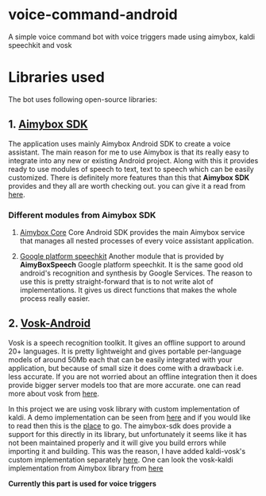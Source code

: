 # voice-command-android
A simple voice command bot with voice triggers made using aimybox, kaldi speechkit and vosk

# Libraries used
The bot uses following open-source libraries: 
## 1. [Aimybox SDK](https://github.com/just-ai/aimybox-android-sdk/)
The application uses mainly Aimybox Android SDK to create a voice assistant. The main reason for me to use Aimybox is that its really easy to integrate into any new or existing Android project. Along with this it provides ready to use modules of speech to text, text to speech which can be easily customized. There is definitely more features than this that <b>Aimybox SDK</b> provides and they all are worth checking out. you can give it a read from [here](https://help.aimybox.com/en/article/android-sdk-overview-1ih4xn7/).

### Different modules from Aimybox SDK
1. [Aimybox Core](https://help.aimybox.com/en/article/core-android-sdk-2gs13n/)
Core Android SDK provides the main Aimybox service that manages all nested processes of every voice assistant application.

2. [Google platform speechkit](https://github.com/just-ai/aimybox-android-sdk/tree/master/google-platform-speechkit)
Another module that is provided by <b>AimyBoxSpeech</b> Google platform speechkit. It is the same good old android's recognition and synthesis by Google Services. The reason to use this is pretty straight-forward that is to not write alot of implementations. It gives us direct functions that makes the whole process really easier.

## 2. [Vosk-Android](https://github.com/alphacep/vosk)
Vosk is a speech recognition toolkit. It gives an offline support to around 20+ languages. It is pretty lightweight and gives portable per-language models of around 50Mb each that can be easily integrated with your application, but because of small size it does come with a drawback i.e. less accurate. If you are not worried about an offline integration then it does provide bigger server models too that are more accurate. one can read more about vosk from [here](https://alphacephei.com/vosk/).

In this project we are using vosk library with custom implementation of kaldi. A demo implementation can be seen from [here](https://github.com/alphacep/vosk-android-demo) and if you would like to read then this is the [place](https://alphacephei.com/vosk/android) to go.
The aimybox-sdk does provide a support for this directly in its library, but unfortunately it seems like it has not been maintained properly and it will give you build errors while importing it and building. This was the reason, I have added kaldi-vosk's custom implementation separately [here](https://github.com/cdhiraj40/voice-command-android/tree/main/app/src/main/java/com/example/myapplication/kaldi_speech_kit). One can look the vosk-kaldi implementation from Aimybox library from [here](https://github.com/just-ai/aimybox-android-sdk/tree/master/kaldi-speechkit)

<b>Currently this part is used for voice triggers</b>




